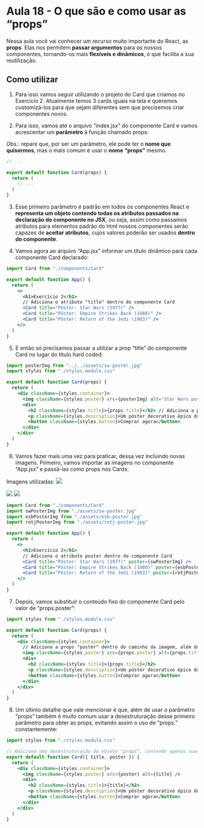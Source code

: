 # Aula 18 - O que são e como usar as “props”
Nessa aula você vai conhecer um recurso muito importante do React, as **props**. Elas nos permitem **passar argumentos** para os nossos componentes, tornando-os mais **flexíveis e dinâmicos**, o que facilita a sua reutilização.

## Como utilizar
1. Para isso vamos seguir utilizando o projeto do Card que criamos no Exercício 2. Atualmente temos 3 cards iguais na tela e queremos customizá-los para que sejam diferentes sem que precisemos criar componentes novos.

2. Para isso, vamos até o arquivo “index.jsx” do componente Card e vamos acrescentar um **parâmetro** à função chamado props:

Obs.: repare que, por ser um parâmetro, ele pode ter o **nome que quisermos**, mas o mais comum é usar o **nome “props”** mesmo.

```jsx
// ...

export default function Card(props) {
  return (
    // ...
  )
}
```

3. Esse primeiro parâmetro é padrão em todos os componentes React e **representa um objeto contendo todas os atributos passados na declaração do componente no JSX**, ou seja, assim como passamos atributos para elementos padrão do html nossos componentes serão capazes de **aceitar atributos**, cujos valores poderão ser usados **dentro do componente**.

4. Vamos agora ao arquivo “App.jsx” informar um título dinâmico para cada componente Card declarado:

```jsx
import Card from "./components/Card"

export default function App() {
  return (
    <>
      <h1>Exercício 2</h1>
      // Adiciona o atributo "title" dentro do componente Card
      <Card title="Pôster: Star Wars (1977)" />
      <Card title="Pôster: Empire Strikes Back (1980)" />
      <Card title="Pôster: Return of the Jedi (1983)" />
    </>
  )
}
```

5. E então só precisamos passar a utilizar a prop “title” do componente Card no lugar do título hard coded:

```jsx
import posterImg from "../../assets/sw-poster.jpg"
import styles from "./styles.module.css"

export default function Card(props) {
  return (
    <div className={styles.container}>
      <img className={styles.poster} src={posterImg} alt="Star Wars poster" />
      <div>
        <h2 className={styles.title}>{props.title}</h2> // Adiciona a props dentro do título, definida em "App.jsx"
        <p className={styles.description}>Um pôster decorativo épico do filme Star Wars, com moldura de MDF e tamanho A3. Uma ótima recordação de um dos mais icônicos filmes de todos os tempos. Este clássico pôster trará aventura, nostalgia e a magia de Star Wars para qualquer lugar que você decidir pendurar. Não perca a chance de adicionar essa linda memória ao seu acervo!</p>
        <button className={styles.button}>Comprar agora</button>
      </div>
    </div>
  )
}
```

6. Vamos fazer mais uma vez para praticar, dessa vez incluindo novas imagens. Primeiro, vamos importar as imagens no componente “App.jsx” e passá-las como props nos Cards:

Imagens utilizadas:
<img src="https://onebitcode.notion.site/image/https%3A%2F%2Fs3-us-west-2.amazonaws.com%2Fsecure.notion-static.com%2Fafa8f71e-b860-4ffe-80e8-840697b29b8e%2Fsw-poster.jpg?table=block&id=e9cff459-fed0-49b0-aea1-ed8530451fa1&spaceId=6e5271d8-2f68-42f5-aa75-5978bbff47fa&width=290&userId=&cache=v2">

<img src="https://onebitcode.notion.site/image/https%3A%2F%2Fs3-us-west-2.amazonaws.com%2Fsecure.notion-static.com%2F8eafc09a-0a73-4e31-b191-bd2a90872950%2Fesb-poster.jpg?table=block&id=f274b4ef-64ac-41a8-8a65-508e21adfbe1&spaceId=6e5271d8-2f68-42f5-aa75-5978bbff47fa&width=290&userId=&cache=v2">

<img src="https://onebitcode.notion.site/image/https%3A%2F%2Fs3-us-west-2.amazonaws.com%2Fsecure.notion-static.com%2F79257c57-699e-4683-be54-8f39413b3601%2Frotj-poster.jpg?table=block&id=3f628b5c-c187-4aeb-b13c-bac9f7a93c06&spaceId=6e5271d8-2f68-42f5-aa75-5978bbff47fa&width=290&userId=&cache=v2">

```jsx
import Card from "./components/Card"
import swPosterImg from "./assets/sw-poster.jpg"
import esbPosterImg from "./assets/esb-poster.jpg"
import rotjPosterImg from "./assets/rotj-poster.jpg"

export default function App() {
  return (
    <>
      <h1>Exercício 2</h1>
      // Adiciona o atributo poster dentro do componente Card
      <Card title="Pôster: Star Wars (1977)" poster={swPosterImg} />
      <Card title="Pôster: Empire Strikes Back (1980)" poster={esbPosterImg} />
      <Card title="Pôster: Return of the Jedi (1983)" poster={rotjPosterImg} />
    </>
  )
}
```

7. Depois, vamos substituir o conteúdo fixo do componente Card pelo valor de “props.poster”:

```jsx
import styles from "./styles.module.css"

export default function Card(props) {
  return (
    <div className={styles.container}>
      // Adiciona a props "poster" dentro do caminho da imagem, além do texto alternativo sendo o "title"
      <img className={styles.poster} src={props.poster} alt={props.title} /> 
      <div>
        <h2 className={styles.title}>{props.title}</h2>
        <p className={styles.description}>Um pôster decorativo épico do filme Star Wars, com moldura de MDF e tamanho A3. Uma ótima recordação de um dos mais icônicos filmes de todos os tempos. Este clássico pôster trará aventura, nostalgia e a magia de Star Wars para qualquer lugar que você decidir pendurar. Não perca a chance de adicionar essa linda memória ao seu acervo!</p>
        <button className={styles.button}>Comprar agora</button>
      </div>
    </div>
  )
}
```

8. Um último detalhe que vale mencionar é que, além de usar o parâmetro “props” também é muito comum usar a desestruturação desse primeiro parâmetro para obter as props, evitando assim o uso de “props.” constantemente:

```jsx
import styles from "./styles.module.css"

// Adiciona uma desestruturação do objeto "props", contendo apenas suas propriedades
export default function Card({ title, poster }) {
  return (
    <div className={styles.container}>
      <img className={styles.poster} src={poster} alt={title} />
      <div>
        <h2 className={styles.title}>{title}</h2>
        <p className={styles.description}>Um pôster decorativo épico do filme Star Wars, com moldura de MDF e tamanho A3. Uma ótima recordação de um dos mais icônicos filmes de todos os tempos. Este clássico pôster trará aventura, nostalgia e a magia de Star Wars para qualquer lugar que você decidir pendurar. Não perca a chance de adicionar essa linda memória ao seu acervo!</p>
        <button className={styles.button}>Comprar agora</button>
      </div>
    </div>
  )
}
```